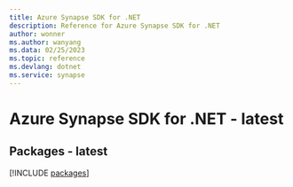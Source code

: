 ```yaml
---
title: Azure Synapse SDK for .NET
description: Reference for Azure Synapse SDK for .NET
author: wonner
ms.author: wanyang
ms.data: 02/25/2023
ms.topic: reference
ms.devlang: dotnet
ms.service: synapse
---
```

# Azure Synapse SDK for .NET - latest
## Packages - latest
[!INCLUDE [packages](synapse-index.md)]